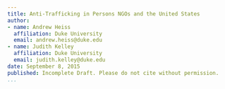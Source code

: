 ```yaml
---
title: Anti-Trafficking in Persons NGOs and the United States
author:
- name: Andrew Heiss
  affiliation: Duke University
  email: andrew.heiss@duke.edu
- name: Judith Kelley
  affiliation: Duke University
  email: judith.kelley@duke.edu
date: September 8, 2015
published: Incomplete Draft. Please do not cite without permission.
...
```

